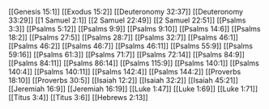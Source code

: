 [[Genesis 15:1]]
[[Exodus 15:2]]
[[Deuteronomy 32:37]]
[[Deuteronomy 33:29]]
[[1 Samuel 2:1]]
[[2 Samuel 22:49]]
[[2 Samuel 22:51]]
[[Psalms 3:3]]
[[Psalms 5:12]]
[[Psalms 9:9]]
[[Psalms 9:10]]
[[Psalms 14:6]]
[[Psalms 18:2]]
[[Psalms 27:5]]
[[Psalms 28:7]]
[[Psalms 32:7]]
[[Psalms 46:1]]
[[Psalms 46:2]]
[[Psalms 46:7]]
[[Psalms 46:11]]
[[Psalms 55:9]]
[[Psalms 59:16]]
[[Psalms 61:3]]
[[Psalms 71:7]]
[[Psalms 72:14]]
[[Psalms 84:9]]
[[Psalms 84:11]]
[[Psalms 86:14]]
[[Psalms 115:9]]
[[Psalms 140:1]]
[[Psalms 140:4]]
[[Psalms 140:11]]
[[Psalms 142:4]]
[[Psalms 144:2]]
[[Proverbs 18:10]]
[[Proverbs 30:5]]
[[Isaiah 12:2]]
[[Isaiah 32:2]]
[[Isaiah 45:21]]
[[Jeremiah 16:9]]
[[Jeremiah 16:19]]
[[Luke 1:47]]
[[Luke 1:69]]
[[Luke 1:71]]
[[Titus 3:4]]
[[Titus 3:6]]
[[Hebrews 2:13]]
